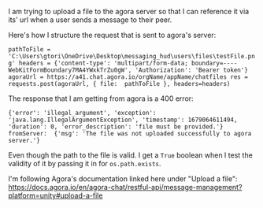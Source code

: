 I am trying to upload a file to the agora server so that I can reference it via its' url when a user sends a message to their peer. 

Here's how I structure the request that is sent to agora's server: 

`pathToFile = 'C:\Users\gtori\OneDrive\Desktop\messaging_hud\users\files\testFile.png'
headers = {'content-type': 'multipart/form-data; boundary=----WebKitFormBoundary7MA4YWxkTrZu0gW', 'Authorization': 'Bearer token'}
agoraUrl = https://a41.chat.agora.io/orgName/appName/chatfiles
res = requests.post(agoraUrl, { file:  pathToFile }, headers=headers) 
`

The response that I am getting from agora is a 400 error: 

`{'error': 'illegal_argument', 'exception': 'java.lang.IllegalArgumentException', 'timestamp': 1679064611494, 'duration': 0, 'error_description': 'file must be provided.'}  
fromServer:  {'msg': 'The file was not uploaded successfully to agora server.'}`

Even though the path to the file is valid. I get a `True` boolean when I test the validity of it by passing it in for `os.path.exists`. 

I'm following Agora's documentation linked here under "Upload a file": https://docs.agora.io/en/agora-chat/restful-api/message-management?platform=unity#upload-a-file
